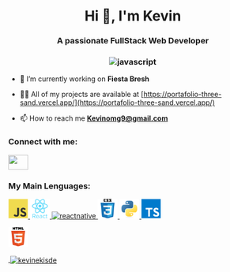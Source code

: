<h1 align="center">Hi 👋, I'm Kevin</h1>
<h3 align="center">A passionate FullStack Web Developer</h3>

<h3 align="center"><img src="https://thumbs.gfycat.com/PointedFrequentImperatorangel-size_restricted.gif" aling="center" alt="javascript" width="300" height="200" /></h3>
                                                                                                                               
- 🔭 I’m currently working on **Fiesta Bresh**

- 👨‍💻 All of my projects are available at [https://portafolio-three-sand.vercel.app/](https://portafolio-three-sand.vercel.app/)

- 📫 How to reach me **Kevinomg9@gmail.com**


<h3 align="left">Connect with me:</h3>
<p align="left">
<a href="https://www.linkedin.com/in/kevin-leiva-98208a184/" target="blank"><img align="center" src="https://raw.githubusercontent.com/rahuldkjain/github-profile-readme-generator/master/src/images/icons/Social/linked-in-alt.svg"  height="30" width="40" /></a>


<h3 align="left">My Main Lenguages:</h3>
<p align="left"> <a href="https://developer.mozilla.org/es/docs/Web/JavaScript" target="_blank" rel="noreferrer"> 
<img src="https://raw.githubusercontent.com/devicons/devicon/master/icons/javascript/javascript-original.svg" alt="javascript" width="40" height="40"/>
<img src="https://raw.githubusercontent.com/devicons/devicon/master/icons/react/react-original-wordmark.svg" alt="react" width="40" height="40"/> 
<img src="https://iconape.com/wp-content/png_logo_vector/redux.png" alt="reactnative" width="40" height="40"/>
<img src="https://raw.githubusercontent.com/devicons/devicon/master/icons/css3/css3-original-wordmark.svg" alt="css3" width="40" height="40"/>
<img src="https://raw.githubusercontent.com/devicons/devicon/master/icons/python/python-original.svg" alt="python" width="40" height="40"/>
<img src="https://raw.githubusercontent.com/devicons/devicon/master/icons/typescript/typescript-original.svg" alt="typescript" width="40" height="40"/> </p>
<img src="https://raw.githubusercontent.com/devicons/devicon/master/icons/html5/html5-original-wordmark.svg" alt="html5" width="40" height="40"/>


<p>&nbsp;<img align="center" src="https://github-readme-stats.vercel.app/api?username=kevinekisde&show_icons=true&locale=en" alt="kevinekisde" /></p>
